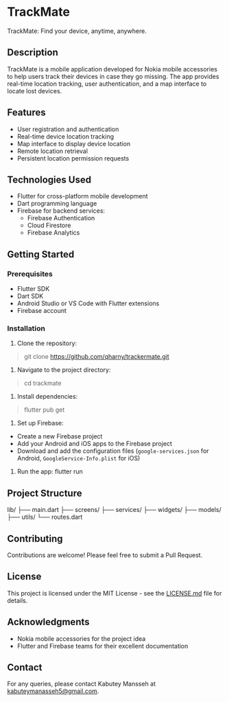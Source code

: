 # TrackMate

TrackMate: Find your device, anytime, anywhere.

## Description

TrackMate is a mobile application developed for Nokia mobile accessories to help users track their devices in case they go missing. The app provides real-time location tracking, user authentication, and a map interface to locate lost devices.

## Features

- User registration and authentication
- Real-time device location tracking
- Map interface to display device location
- Remote location retrieval
- Persistent location permission requests

## Technologies Used

- Flutter for cross-platform mobile development
- Dart programming language
- Firebase for backend services:
  - Firebase Authentication
  - Cloud Firestore
  - Firebase Analytics

## Getting Started

### Prerequisites

- Flutter SDK
- Dart SDK
- Android Studio or VS Code with Flutter extensions
- Firebase account

### Installation

1. Clone the repository:
> git clone https://github.com/qharny/trackermate.git

1. Navigate to the project directory:
> cd trackmate

1. Install dependencies:
> flutter pub get

1. Set up Firebase:
- Create a new Firebase project
- Add your Android and iOS apps to the Firebase project
- Download and add the configuration files (`google-services.json` for Android, `GoogleService-Info.plist` for iOS)

1. Run the app:
flutter run

## Project Structure
lib/
├── main.dart
├── screens/
├── services/
├── widgets/
├── models/
├── utils/
└── routes.dart

## Contributing

Contributions are welcome! Please feel free to submit a Pull Request.

## License

This project is licensed under the MIT License - see the [LICENSE.md](LICENSE.md) file for details.

## Acknowledgments

- Nokia mobile accessories for the project idea
- Flutter and Firebase teams for their excellent documentation

## Contact

For any queries, please contact Kabutey Mansseh at kabuteymanasseh5@gmail.com.